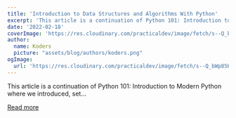 ```yaml
---
title: 'Introduction to Data Structures and Algorithms With Python'
excerpt: 'This article is a continuation of Python 101: Introduction to Modern Python where we introduced, set...'
date: '2022-02-18'
coverImage: 'https://res.cloudinary.com/practicaldev/image/fetch/s--Q_bWp85K--/c_imagga_scale,f_auto,fl_progressive,h_420,q_auto,w_1000/https://dev-to-uploads.s3.amazonaws.com/uploads/articles/nknrxodnki4qvt1s55ig.png'
author:
  name: Koders
  picture: "assets/blog/authors/koders.png"
ogImage:
  url: 'https://res.cloudinary.com/practicaldev/image/fetch/s--Q_bWp85K--/c_imagga_scale,f_auto,fl_progressive,h_420,q_auto,w_1000/https://dev-to-uploads.s3.amazonaws.com/uploads/articles/nknrxodnki4qvt1s55ig.png'
---
```


This article is a continuation of Python 101: Introduction to Modern Python where we introduced, set...

[Read more](https://dev.to/killallnano/introduction-to-data-structures-and-algorithms-with-python-33c9)
